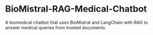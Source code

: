 # BioMistral-RAG-Medical-Chatbot
A biomedical chatbot that uses BioMistral and LangChain with RAG to answer medical queries from trusted documents
